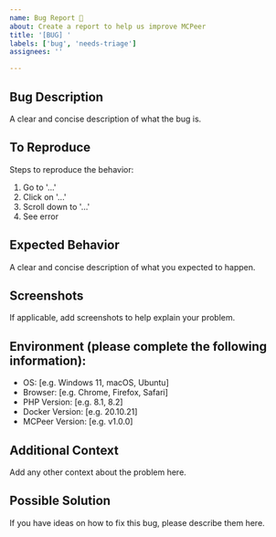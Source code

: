 ```yaml
---
name: Bug Report 🐛
about: Create a report to help us improve MCPeer
title: '[BUG] '
labels: ['bug', 'needs-triage']
assignees: ''

---
```


## Bug Description
A clear and concise description of what the bug is.

## To Reproduce
Steps to reproduce the behavior:
1. Go to '...'
2. Click on '...'
3. Scroll down to '...'
4. See error

## Expected Behavior
A clear and concise description of what you expected to happen.

## Screenshots
If applicable, add screenshots to help explain your problem.

## Environment (please complete the following information):
 - OS: [e.g. Windows 11, macOS, Ubuntu]
 - Browser: [e.g. Chrome, Firefox, Safari]
 - PHP Version: [e.g. 8.1, 8.2]
 - Docker Version: [e.g. 20.10.21]
 - MCPeer Version: [e.g. v1.0.0]

## Additional Context
Add any other context about the problem here.

## Possible Solution
If you have ideas on how to fix this bug, please describe them here.
